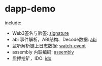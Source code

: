 <!--
 * @Author: Joe_Chan 
 * @Date: 2024-07-16 19:39:53
 * @Description: 
-->
# dapp-demo
include: 
- Web3签名与验签: [signature](./web3-signature)
- abi 事件解析，ABI结构、Decode数据: [abi](./abi-test/)
- 监听解析链上日志数据: [watch-event](./watch-logs)
- assembly 内联编码: [assembly](./watch-logs/src/app/assembly/getSlotInfo.tsx)
- 质押挖矿，IDO: [ido](./ido)

